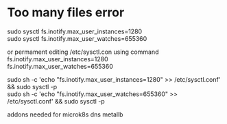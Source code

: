 # Too many files error

sudo sysctl fs.inotify.max_user_instances=1280  
sudo sysctl fs.inotify.max_user_watches=655360

or permament editing /etc/sysctl.con using command  
fs.inotify.max_user_instances=1280  
fs.inotify.max_user_watches=655360


sudo sh -c 'echo "fs.inotify.max_user_instances=1280" >> /etc/sysctl.conf' && sudo sysctl -p   
sudo sh -c 'echo "fs.inotify.max_user_watches=655360" >> /etc/sysctl.conf' && sudo sysctl -p

addons needed for microk8s 
dns
metallb